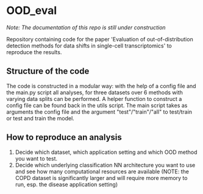 # OOD_eval

*Note: The documentation of this repo is still under construction*

Repository containing code for the paper 'Evaluation of out-of-distribution detection methods for data shifts in single-cell transcriptomics' to reproduce the results. 

## Structure of the code
The code is constructed in a modular way: with the help of a config file and the main.py script all analyses, for three datasets over 6 methods with varying data splits can be performed. A helper function to construct a config file can be found back in the utils script. The main script takes as arguments the config file and the argument "test"/"train"/"all" to test/train or test and train the model.

## How to reproduce an analysis
1. Decide which dataset, which application setting and which OOD method you want to test.
2. Decide which underlying classification NN architecture you want to use and see how many computational resources are available (NOTE: the COPD dataset is significantly larger and will require more memory to run, esp. the disease application setting)

